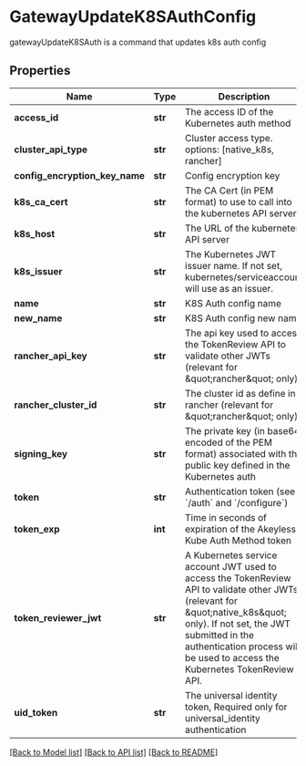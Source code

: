 # GatewayUpdateK8SAuthConfig

gatewayUpdateK8SAuth is a command that updates k8s auth config
## Properties
Name | Type | Description | Notes
------------ | ------------- | ------------- | -------------
**access_id** | **str** | The access ID of the Kubernetes auth method | 
**cluster_api_type** | **str** | Cluster access type. options: [native_k8s, rancher] | [optional] [default to 'native_k8s']
**config_encryption_key_name** | **str** | Config encryption key | [optional] 
**k8s_ca_cert** | **str** | The CA Cert (in PEM format) to use to call into the kubernetes API server | [optional] 
**k8s_host** | **str** | The URL of the kubernetes API server | 
**k8s_issuer** | **str** | The Kubernetes JWT issuer name. If not set, kubernetes/serviceaccount will use as an issuer. | [optional] 
**name** | **str** | K8S Auth config name | 
**new_name** | **str** | K8S Auth config new name | 
**rancher_api_key** | **str** | The api key used to access the TokenReview API to validate other JWTs (relevant for \&quot;rancher\&quot; only) | [optional] 
**rancher_cluster_id** | **str** | The cluster id as define in rancher (relevant for \&quot;rancher\&quot; only) | [optional] 
**signing_key** | **str** | The private key (in base64 encoded of the PEM format) associated with the public key defined in the Kubernetes auth | 
**token** | **str** | Authentication token (see &#x60;/auth&#x60; and &#x60;/configure&#x60;) | [optional] 
**token_exp** | **int** | Time in seconds of expiration of the Akeyless Kube Auth Method token | [optional] [default to 300]
**token_reviewer_jwt** | **str** | A Kubernetes service account JWT used to access the TokenReview API to validate other JWTs (relevant for \&quot;native_k8s\&quot; only). If not set, the JWT submitted in the authentication process will be used to access the Kubernetes TokenReview API. | [optional] 
**uid_token** | **str** | The universal identity token, Required only for universal_identity authentication | [optional] 

[[Back to Model list]](../README.md#documentation-for-models) [[Back to API list]](../README.md#documentation-for-api-endpoints) [[Back to README]](../README.md)


